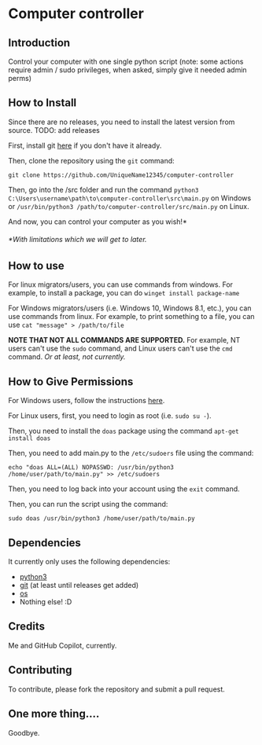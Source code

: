 # Computer controller


## Introduction
 Control your computer with one single python script
(note: some actions require admin / sudo privileges, when asked, simply give it needed admin perms)

## How to Install
Since there are no releases, you need to install the latest version from source. TODO: add releases

First, install git [here](https://git-scm.com/downloads) if you don't have it already.

Then, clone the repository using the `git` command:
```
git clone https://github.com/UniqueName12345/computer-controller
```

Then, go into the /src folder and run the command `python3 C:\Users\username\path\to\computer-controller\src\main.py` on Windows or `/usr/bin/python3 /path/to/computer-controller/src/main.py` on Linux.

And now, you can control your computer as you wish!*

###### *With limitations which we will get to later.

## How to use

For linux migrators/users, you can use commands from windows.
For example, to install a package, you can do `winget install package-name`

For Windows migrators/users (i.e. Windows 10, Windows 8.1, etc.), you can use commands from linux.
For example, to print something to a file, you can use `cat "message" > /path/to/file`

**NOTE THAT NOT ALL COMMANDS ARE SUPPORTED.** For example, NT users can't use the `sudo` command, and Linux users can't use the `cmd` command. _Or at least, not currently._

## How to Give Permissions

For Windows users, follow the instructions [here](https://www.windowscentral.com/how-set-apps-always-run-administrator-windows-10).

For Linux users, first, you need to login as root (i.e. `sudo su -`).

Then, you need to install the `doas` package using the command `apt-get install doas`


Then, you need to add main.py to the `/etc/sudoers` file using the command:
```
echo "doas ALL=(ALL) NOPASSWD: /usr/bin/python3 /home/user/path/to/main.py" >> /etc/sudoers
```

Then, you need to log back into your account using the `exit` command.

Then, you can run the script using the command:
```
sudo doas /usr/bin/python3 /home/user/path/to/main.py
```

## Dependencies
It currently only uses the following dependencies:
* [python3](https://www.python.org/downloads/)
* [git](https://git-scm.com/downloads) (at least until releases get added)
* [os](https://docs.python.org/3/library/os.html)
* Nothing else! :D

## Credits
Me and GitHub Copilot, currently.

## Contributing

To contribute, please fork the repository and submit a pull request.

## One more thing....

Goodbye.